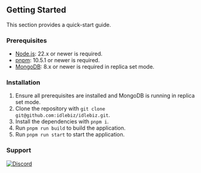 ## Getting Started

This section provides a quick-start guide.

### Prerequisites

- [Node.js](https://nodejs.org/en/download): 22.x or newer is required.
- [pnpm](https://pnpm.io/installation): 10.5.1 or newer is required.
- [MongoDB](https://www.mongodb.com/try/download/community-edition): 8.x or newer is required in replica set mode.

### Installation

1. Ensure all prerequisites are installed and MongoDB is running in replica set mode.
2. Clone the repository with `git clone git@github.com:idlebiz/idlebiz.git`.
3. Install the dependencies with `pnpm i`.
4. Run `pnpm run build` to build the application.
5. Run `pnpm run start` to start the application.

### Support 

<a target="_blank" href="https://discord.gg/JE846Eyusz"><img src="https://discord.com/api/guilds/1342305136545894430/embed.png?style=banner2" alt="Discord"></a>